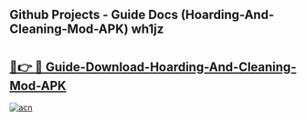 ## Github Projects - Guide Docs (Hoarding-And-Cleaning-Mod-APK) wh1jz

# <h2><a href="https://apkcomod.com?title=Hoarding-And-Cleaning-Mod-APK">🔗👉 🔴 Guide-Download-Hoarding-And-Cleaning-Mod-APK </a></h2>

[![acn](https://github.com/user-attachments/assets/0f9c940e-d8b0-45ae-aac7-cd30a18b3e1c)](https://apkcomod.com?title=Hoarding-And-Cleaning-Mod-APK)
